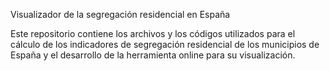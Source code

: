 Visualizador de la segregación residencial en España

Este repositorio contiene los archivos y los códigos utilizados para el cálculo de los indicadores de segregación residencial de los municipios de España y el desarrollo de la herramienta online para su visualización.
